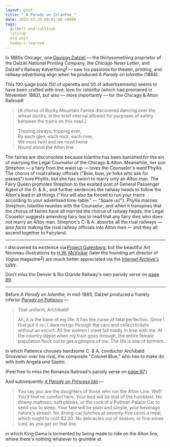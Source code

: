 ```yaml
---
layout: post
title: "_A Parody on Iolanthe_"
date: 2020-07-20 00:01:00 +0000
tags:
  gilbert-and-sullivan
  litclub
  old-shit
  today-i-learned
---
```


In 1880s Chicago, one [Davison Dalziel](https://books.google.com/books?id=Pw1FAQAAMAAJ&pg=PA672&dq=dalziel)
— the thirtysomething proprietor of the Dalziel National Printing Company, the _Chicago News Letter_,
and Dalziel's Railway Advertising<sup>[1](https://books.google.com/books?id=QbpFAQAAMAAJ&pg=PA71&dq=railway.advertising)</sup>
— saw his passions for theater, printing, and railway-advertising align when he produced
_A Parody on Iolanthe_ (1884).

This 100-page book (50 of operetta and 50 of advertisements) seems to have been crafted with love:
love for _Iolanthe_ (which had premiered in November 1882), but also — more importantly — for the
Chicago & Alton Railroad!

> [A chorus of Rocky Mountain Fairies discovered dancing over the wheat stocks,
> in the brief interval allowed for purposes of safety between the trains on this road.]
>
> Tripping always, tripping ever,  
> By each glen, each rock, each river,  
> We must twirl and we must twine  
> Round about the Alton line.  

The fairies are disconsolate because Iolanthe has been banished for the sin of marrying
the Legal Counselor of the Chicago & Alton. Meanwhile, her son Strephon — a fairy from
the waist up — loves the Counselor's ward Phyllis. The chorus of rival railway officials
("Bow, bow, ye folks who ask for passes") love Phyllis, but she has sworn to marry
only an Alton man. The Fairy Queen promotes Strephon to the exalted post of General
Passenger Agent of the C. & A., and further sentences the railway heads to follow the
Alton's lead in all things ("You will also be forced to run your trains according to
your advertised time-table." — "Spare us!"). Phyllis marries Strephon; Iolanthe reunites
with the Counselor; and when it transpires that the chorus of fairies have all married
the chorus of railway heads, the Legal Couselor suggests amending fairy law to read that
any fairy dies who does _not_ marry an Alton man. Strephon's C. & A. absorbs all the rival
railways — _ipso facto_ making the rival railway officials into Alton men — and they all
ascend together to Fairyland.

----

I discovered its existence via [Project Gutenberg](http://www.gutenberg.org/ebooks/author/43566),
but the beautiful Art Nouveau illustrations by [H.W. McVickar](https://en.wikipedia.org/wiki/Harry_Whitney_McVickar)
(later the founding art director of _Vogue_
magazine<sup>[2](https://books.google.com/books?id=fVjrAAAAMAAJ&pg=PA62&dq=mcvicker)</sup>)
are much better appreciated via the [Internet Archive's copy](https://archive.org/stream/parodyoniolanthe00dalz/).

Don't miss the Denver & Rio Grande Railway's own parody verse
on [page 89](https://archive.org/stream/parodyoniolanthe00dalz/#page/n89/mode/2up).

----

Before _A Parody on Iolanthe_, in mid-1883, Dalziel produced a frankly inferior
[_Parody on Patience_](https://archive.org/details/parodyonpatience00dalziala/) —

> That uniform, Archibald!
>
> Ah, it is the bane of my life. It has the curse of fatal perfection.
> Since I first put it on, I dare not go through the cars and collect tickets
> without an escort. All the women I meet fall madly in love with me.
> At the country depot when my train goes through, the entire female population
> flock out to get a glimpse of me. The life is one of torment.

in which Patience chooses handsome C. & A. conductor Archibald Grosvenor over
his rival, the composite "Colonel Blue," who has to make do with both
Angela _and_ Saphir.

(Feel free to miss the Bonanza Railroad's parody verse on
[page 87](https://archive.org/details/parodyonpatience00dalziala/page/n87/mode/2up).)

And subsequently [_A Parody on Princess Ida_](https://archive.org/details/parodyonprincess00dalz/) —

> You say you are the daughters of those who run the Alton Line.
> Well! You’ll find no comfort here. Your bed will be that of the humblest.
> No downy mattress, soft pillows, or the rock of a Pullman Palace Car
> to send you to sleep. Your fare will be plain and simple, your beverage
> nature's stream. No dining-car lunches at seventy-five cents a meal,
> which ought to cost $2.00. No delicacies out of season, or fine wines iced,
> as you get on that line.

in which King Gama is tormented by being made to ride on the Alton line,
where there's nothing whatever to grumble at.
